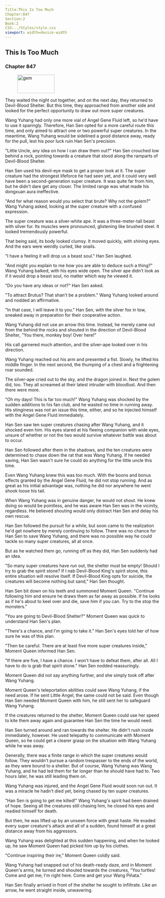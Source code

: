 ```yaml
---
Title:This Is Too Much 
Chapter:847 
Section:2 
Book:2 
CSS:../Styles/style.css 
viewport: width=device-width
---
```

  
## This Is Too Much
### Chapter 847
  
<figure>
	<img src="../Images/gem.gif" alt="gem" id="gem" width="120" height="60" />
</figure>
  

  
They waited the night out together, and on the next day, they returned to Devil-Blood Shelter. But this time, they approached from another side and looked for the perfect opportunity to draw out more super creatures.

Wang Yuhang had only one more vial of Angel Gene Fluid left, so he'd have to use it sparingly. Therefore, Han Sen opted for a more careful route this time, and only aimed to attract one or two powerful super creatures. In the meantime, Wang Yuhang would be sidelined a good distance away, ready for the pull, lest his poor luck ruin Han Sen's precision.

"Little Uncle, any idea on how I can draw them out?" Han Sen crouched low behind a rock, pointing towards a creature that stood along the ramparts of Devil-Blood Shelter.

Han Sen used his devil-eye mask to get a proper look at it. The super creature had the strongest lifeforce he had seen yet, and it could very well have been a second-generation super creature. It was quite far from him, but he didn't dare get any closer. The limited range was what made his dongxuan aura ineffective.

"And for what reason would you select that brute? Why not the golem?" Wang Yuhang asked, looking at the super creature with a confused expression.

The super creature was a silver-white ape. It was a three-meter-tall beast with silver fur. Its muscles were pronounced, glistening like brushed steel. It looked tremendously powerful.

That being said, its body looked clumsy. It moved quickly, with shining eyes. And the ears were weirdly curled, like snails.

"I have a feeling it will drop us a beast soul." Han Sen laughed.

"And might you explain to me how you are able to deduce such a thing?" Wang Yuhang balked, with his eyes wide open. The silver ape didn't look as if it would drop a beast soul, no matter which way he viewed it.

"Do you have any ideas or not?" Han Sen asked.

"To attract Brutus? That shan't be a problem." Wang Yuhang looked around and nodded an affirmative.

"In that case, I will leave it to you." Han Sen, with the silver fox in tow, sneaked away in preparation for their cooperative action.

Wang Yuhang did not use an arrow this time. Instead, he merely came out from the behind the rocks and shouted in the direction of Devil-Blood Shelter, "You there, monkey boy! Over here!"

His call garnered much attention, and the silver-ape looked over in his direction.

Wang Yuhang reached out his arm and presented a fist. Slowly, he lifted his middle finger. In the next second, the thumping of a chest and a frightening roar sounded.

The silver-ape cried out to the sky, and the dragon joined in. Next the golem did, too. They all screamed at their latest intruder with bloodlust. And then there were more.

"Oh my days! This is far too much!" Wang Yuhang was shocked by the sudden additions to his fan club, and he wasted no time in running away. His stinginess was not an issue this time, either, and so he injected himself with the Angel Gene Fluid immediately.

Han Sen saw ten super creatures chasing after Wang Yuhang, and it shocked even him. His eyes stared at his fleeing companion with wide eyes, unsure of whether or not the two would survive whatever battle was about to occur.

Han Sen followed after them in the shadows, and the ten creatures were determined to chase down the rat that was Wang Yuhang. If he needed saving, Han Sen wasn't sure he could do anything for the little uncle this time.

Even Wang Yuhang knew this was too much. With the boons and bonus effects granted by the Angel Gene Fluid, he did not stop running. And as great as his initial advantage was, nothing he did nor anywhere he went shook loose his tail.

When Wang Yuhang was in genuine danger, he would not shout. He knew doing so would be pointless, and he was aware Han Sen was in the vicinity, regardless. He believed shouting would only distract Han Sen and delay his own rescue.

Han Sen followed the pursuit for a while, but soon came to the realization he'd get nowhere by merely continuing to follow. There was no chance for Han Sen to save Wang Yuhang, and there was no possible way he could tackle so many super creatures, all at once.

But as he watched them go, running off as they did, Han Sen suddenly had an idea.

"So many super creatures have run out, the shelter must be empty! Should I try to grab the spirit stone? If I nab Devil-Blood King's spirit stone, this entire situation will resolve itself. If Devil-Blood King opts for suicide, the creatures will become nothing but sand," Han Sen thought.

Han Sen bit down on his teeth and summoned Moment Queen. "Continue following him and ensure he draws them as far away as possible. If he looks as if he's about to keel over and die, save him if you can. Try to the stop the monsters."

"You are going to Devil-Blood Shelter?" Moment Queen was quick to understand Han Sen's plan.

"There's a chance, and I'm going to take it." Han Sen's eyes told her of how sure he was of this plan.

"Then be careful. There are at least five more super creatures inside," Moment Queen informed Han Sen.

"If there are five, I have a chance. I won't have to defeat them, after all. All I have to do is grab that spirit stone." Han Sen nodded reassuringly.

Moment Queen did not say anything further, and she simply took off after Wang Yuhang.

Moment Queen's teleportation abilities could save Wang Yuhang, if the need arose. If he sent Little Angel, the same could not be said. Even though Han Sen needed Moment Queen with him, he still sent her to safeguard Wang Yuhang.

If the creatures returned to the shelter, Moment Queen could use her speed to kite them away again and guarantee Han Sen the time he would need.

Han Sen turned around and ran towards the shelter. He didn't rush inside immediately, however. He used telepathy to communicate with Moment Queen, so he could get a clearer grasp on the situation with Wang Yuhang while he was away.

Generally, there was a finite range in which the super creatures would follow. They wouldn't pursue a random trespasser to the ends of the world, as they were bound to a shelter. But of course, Wang Yuhang was Wang Yuhang, and he had led them for far longer than he should have had to. Two hours later, he was still leading them on.

Wang Yuhang was injured, and the Angel Gene Fluid would soon run out. It was a miracle he hadn't died yet, being chased by ten super creatures.

"Han Sen is going to get me killed!" Wang Yuhang's spirit had been drained of hope. Seeing all the creatures still chasing him, he closed his eyes and readied himself for death.

But then, he was lifted up by an unseen force with great haste. He evaded every super creature's attack and all of a sudden, found himself at a great distance away from his aggressors.

Wang Yuhang was delighted at this sudden happening, and when he looked up, he saw Moment Queen had picked him up by his clothes.

"Continue inspiring their ire," Moment Queen coldly said.

Wang Yuhang had snapped out of his death-ready daze, and in Moment Queen's arms, he turned and shouted towards the creatures, "You turtles! Come and get me; I'm right here. Come and get your Wang Piñata."

Han Sen finally arrived in front of the shelter he sought to infiltrate. Like an arrow, he went straight inside, unwavering.